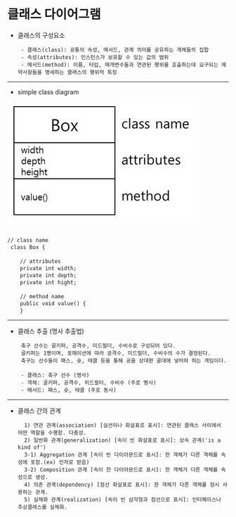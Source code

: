 # 클래스 다이어그램
 * 클래스의 구성요소
        
        - 클래스(class): 공통의 속성, 메서드, 관계 의미를 공유하는 개체들의 집합
        - 속성(attributes): 인스턴스가 보유할 수 있는 값의 범위
        - 메서드(method): 이름, 타입, 매개변수들과 연관된 행위를 호출하는데 요구되는 제약사항들을 명세하는 클래스의 행위적 특징
        
 - - -
 * simple class diagram
 
![Alt_text](./img1.jpg)
<pre><code>
// class name
 class Box {
  
    // attributes
    private int width;
    private int depth;
    private int hight;
    
    // method name
    public void value() { 
    }
</code></pre>
 - - -
 * 클래스 추출 (명사 추출법)
        
        축구 선수는 골키퍼, 공격수, 미드필더, 수비수로 구성되어 있다.
        골키퍼는 1명이며, 포매이션에 따라 공격수, 미드필더, 수비수의 수가 결정된다. 
        축구는 선수들이 패스, 슛, 태클 등을 통해 공을 상대편 골대에 넣어햐 하는 게임이다.
        
        - 클래스: 축구 선수 (명사)
        - 객체: 골키퍼, 공격수, 미드필터, 수비수 (주로 명사)
        - 메서드: 패스, 슛, 태클 (주로 동사)
- - -
* 클래스 간의 관계

        1) 연관 관계(association) [실선이나 화살표로 표시]: 연관된 클래스 사이에서 어떤 역할을 수행함. 다중성.
        2) 일반화 관계(generalization) [속이 빈 화살표로 표시]: 상속 관계('is a kind of')
        3-1) Aggregation 관계 [속이 빈 다이아몬드로 표시]: 한 객체가 다른 객체를 속성에 포함.(ex) 인자로 받음)
        3-2) Composition 관계 [속이 찬 다이아몬드로 표시]: 한 객체가 다른 객체를 속성으로 생성.
        4) 의존 관계(dependency) [점선 화살표로 표시]: 한 객체가 다른 객체를 잠시 사용하는 관계.
        5) 실체화 관계(realization) [속이 빈 삼각형과 점선으로 표시]: 인터페이스나 추상클래스를 실체화.
